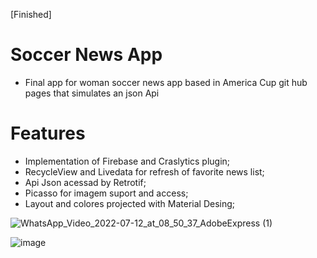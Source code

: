 [Finished]

# Soccer News App

- Final app for woman soccer news app based in America Cup git hub pages that simulates an json Api

# Features

- Implementation of Firebase and Craslytics plugin; 
- RecycleView and Livedata for refresh of favorite news list;
- Api Json acessad by Retrotif;
- Picasso for imagem suport and access;
- Layout and colores projected with Material Desing;


![WhatsApp_Video_2022-07-12_at_08_50_37_AdobeExpress (1)](https://user-images.githubusercontent.com/91965545/178485716-f7fc7fe5-bdbe-4022-a535-3376287ff356.gif)


![image](https://user-images.githubusercontent.com/91965545/178483382-8354278e-faef-4b5c-921b-c9f1039d2796.png)
